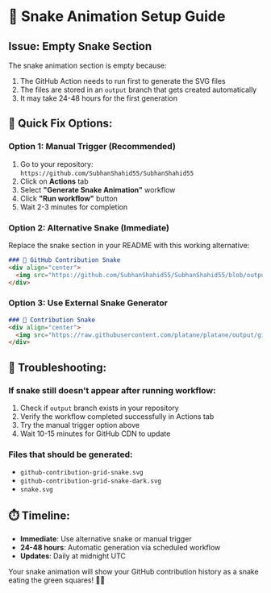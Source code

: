 # 🐍 Snake Animation Setup Guide

## Issue: Empty Snake Section

The snake animation section is empty because:
1. The GitHub Action needs to run first to generate the SVG files
2. The files are stored in an `output` branch that gets created automatically
3. It may take 24-48 hours for the first generation

## 🚀 Quick Fix Options:

### Option 1: Manual Trigger (Recommended)
1. Go to your repository: `https://github.com/SubhanShahid55/SubhanShahid55`
2. Click on **Actions** tab
3. Select **"Generate Snake Animation"** workflow
4. Click **"Run workflow"** button
5. Wait 2-3 minutes for completion

### Option 2: Alternative Snake (Immediate)
Replace the snake section in your README with this working alternative:

```markdown
### 🐍 GitHub Contribution Snake
<div align="center">
  <img src="https://github.com/SubhanShahid55/SubhanShahid55/blob/output/snake.svg" alt="Snake eating my contributions" />
</div>
```

### Option 3: Use External Snake Generator
```markdown
### 🐍 Contribution Snake
<div align="center">
  <img src="https://raw.githubusercontent.com/platane/platane/output/github-contribution-grid-snake-dark.svg" alt="Snake Animation" />
</div>
```

## 🔧 Troubleshooting:

### If snake still doesn't appear after running workflow:
1. Check if `output` branch exists in your repository
2. Verify the workflow completed successfully in Actions tab
3. Try the manual trigger option above
4. Wait 10-15 minutes for GitHub CDN to update

### Files that should be generated:
- `github-contribution-grid-snake.svg`
- `github-contribution-grid-snake-dark.svg`
- `snake.svg`

## ⏱️ Timeline:
- **Immediate**: Use alternative snake or manual trigger
- **24-48 hours**: Automatic generation via scheduled workflow
- **Updates**: Daily at midnight UTC

Your snake animation will show your GitHub contribution history as a snake eating the green squares! 🐍✨
